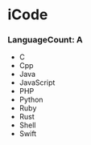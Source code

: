 # iCode
### LanguageCount: A
- C
- Cpp
- Java
- JavaScript
- PHP
- Python
- Ruby
- Rust
- Shell
- Swift